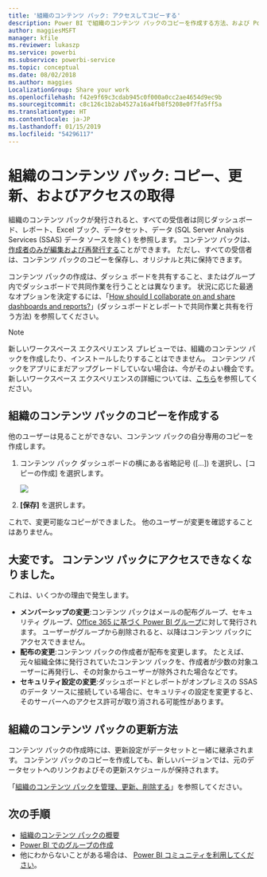 ```yaml
---
title: '組織のコンテンツ パック: アクセスしてコピーする'
description: Power BI で組織のコンテンツ パックのコピーを作成する方法、および Power BI のコンテンツ パックへのアクセスをトラブルシューティングする方法について説明します
author: maggiesMSFT
manager: kfile
ms.reviewer: lukaszp
ms.service: powerbi
ms.subservice: powerbi-service
ms.topic: conceptual
ms.date: 08/02/2018
ms.author: maggies
LocalizationGroup: Share your work
ms.openlocfilehash: f42e9f69c3cdab945c0f000a0cc2ae4654d9ec9b
ms.sourcegitcommit: c8c126c1b2ab4527a16a4fb8f5208e0f7fa5ff5a
ms.translationtype: HT
ms.contentlocale: ja-JP
ms.lasthandoff: 01/15/2019
ms.locfileid: "54296117"
---
```

# <a name="organizational-content-packs-copy-refresh-and-get-access"></a>組織のコンテンツ パック: コピー、更新、およびアクセスの取得

組織のコンテンツ パックが発行されると、すべての受信者は同じダッシュボード、レポート、Excel ブック、データセット、データ (SQL Server Analysis Services (SSAS) データ ソースを除く) を参照します。  コンテンツ パックは、[作成者のみが編集および再発行する](service-organizational-content-pack-manage-update-delete.md)ことができます。  ただし、すべての受信者は、コンテンツ パックのコピーを保存し、オリジナルと共に保持できます。

コンテンツ パックの作成は、ダッシュ ボードを共有すること、またはグループ内でダッシュボードで共同作業を行うこととは異なります。 状況に応じた最適なオプションを決定するには、「[How should I collaborate on and share dashboards and reports?](service-how-to-collaborate-distribute-dashboards-reports.md)」(ダッシュボードとレポートで共同作業と共有を行う方法) を参照してください。

> [!NOTE]
> 新しいワークスペース エクスペリエンス プレビューでは、組織のコンテンツ パックを作成したり、インストールしたりすることはできません。 コンテンツ パックをアプリにまだアップグレードしていない場合は、今がそのよい機会です。 新しいワークスペース エクスペリエンスの詳細については、[こちら](service-create-the-new-workspaces.md)を参照してください。
> 

## <a name="create-a-copy-of-an-organizational-content-pack"></a>組織のコンテンツ パックのコピーを作成する
他のユーザーは見ることができない、コンテンツ パックの自分専用のコピーを作成します。

1. コンテンツ パック ダッシュボードの横にある省略記号 ([...]) を選択し、[コピーの作成] を選択します。
   
    ![](media/service-organizational-content-pack-copy-refresh-access/power-bi-create-copy-organizational-content-pack.png)
2. **[保存]** を選択します。  

これで、変更可能なコピーができました。 他のユーザーが変更を確認することはありません。

## <a name="help--i-can-no-longer-access-the-content-pack"></a>大変です。  コンテンツ パックにアクセスできなくなりました。
これは、いくつかの理由で発生します。

* **メンバーシップの変更**:コンテンツ パックはメールの配布グループ、セキュリティ グループ、[Office 365 に基づく Power BI グループ](https://support.office.com/article/Create-a-group-in-Office-365-7124dc4c-1de9-40d4-b096-e8add19209e9)に対して発行されます。  ユーザーがグループから削除されると、以降はコンテンツ パックにアクセスできません。
* **配布の変更**:コンテンツ パックの作成者が配布を変更します。 たとえば、元々組織全体に発行されていたコンテンツ パックを、作成者が少数の対象ユーザーに再発行し、その対象からユーザーが除外された場合などです。
* **セキュリティ設定の変更**:ダッシュボードとレポートがオンプレミスの SSAS のデータ ソースに接続している場合に、セキュリティの設定を変更すると、そのサーバーへのアクセス許可が取り消される可能性があります。

## <a name="how-are-organizational-content-packs-refreshed"></a>組織のコンテンツ パックの更新方法
コンテンツ パックの作成時には、更新設定がデータセットと一緒に継承されます。  コンテンツ パックのコピーを作成しても、新しいバージョンでは、元のデータセットへのリンクおよびその更新スケジュールが保持されます。 

「[組織のコンテンツ パックを管理、更新、削除する](service-organizational-content-pack-manage-update-delete.md)」を参照してください。

## <a name="next-steps"></a>次の手順
* [組織のコンテンツ パックの概要](service-organizational-content-pack-introduction.md)
* [Power BI でのグループの作成](service-create-distribute-apps.md)
* 他にわからないことがある場合は、 [Power BI コミュニティを利用してください](http://community.powerbi.com/)。

